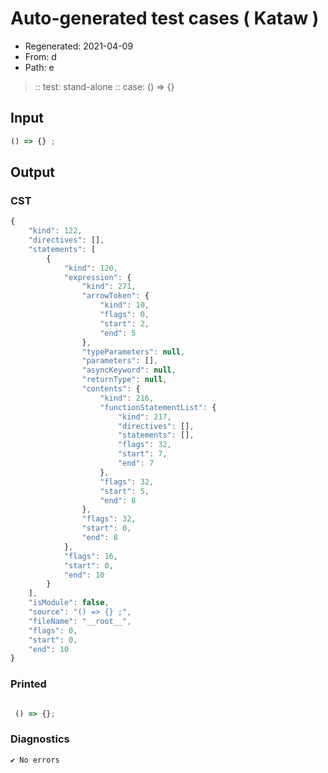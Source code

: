 # Auto-generated test cases ( Kataw )
- Regenerated: 2021-04-09
- From: d
- Path: e
> :: test: stand-alone
> :: case: () => {}
## Input

`````js
() => {} ;
`````

## Output

### CST

```javascript
{
    "kind": 122,
    "directives": [],
    "statements": [
        {
            "kind": 120,
            "expression": {
                "kind": 271,
                "arrowToken": {
                    "kind": 10,
                    "flags": 0,
                    "start": 2,
                    "end": 5
                },
                "typeParameters": null,
                "parameters": [],
                "asyncKeyword": null,
                "returnType": null,
                "contents": {
                    "kind": 216,
                    "functionStatementList": {
                        "kind": 217,
                        "directives": [],
                        "statements": [],
                        "flags": 32,
                        "start": 7,
                        "end": 7
                    },
                    "flags": 32,
                    "start": 5,
                    "end": 8
                },
                "flags": 32,
                "start": 0,
                "end": 8
            },
            "flags": 16,
            "start": 0,
            "end": 10
        }
    ],
    "isModule": false,
    "source": "() => {} ;",
    "fileName": "__root__",
    "flags": 0,
    "start": 0,
    "end": 10
}
```

### Printed

```javascript

 () => {};
```

### Diagnostics

```javascript
✔ No errors
```

